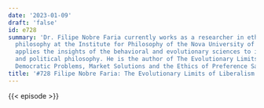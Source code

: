 ```yaml
---
date: '2023-01-09'
draft: 'false'
id: e728
summary: 'Dr. Filipe Nobre Faria currently works as a researcher in ethics and political
  philosophy at the Institute for Philosophy of the Nova University of Lisbon. He
  applies the insights of the behavioral and evolutionary sciences to issues in social
  and political philosophy. He is the author of The Evolutionary Limits of Liberalism:
  Democratic Problems, Market Solutions and the Ethics of Preference Satisfaction.'
title: '#728 Filipe Nobre Faria: The Evolutionary Limits of Liberalism'
---
```

{{< episode >}}
